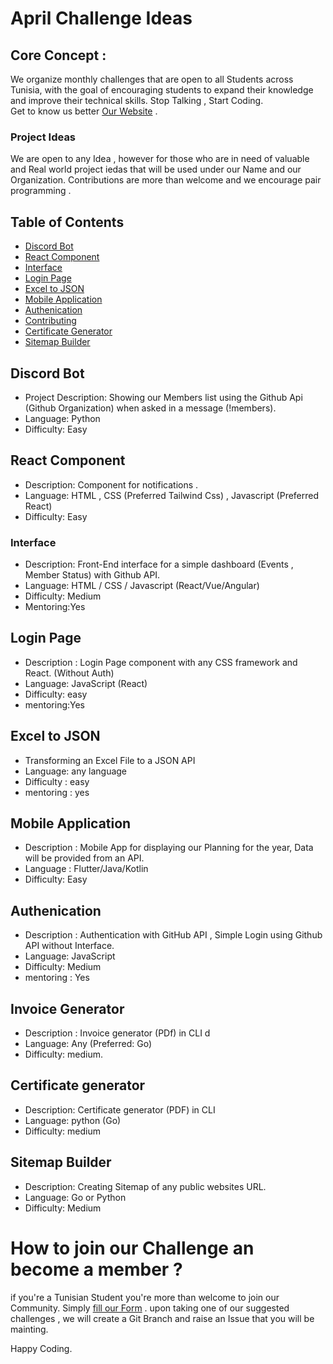 # April Challenge Ideas 


## Core Concept : 

We organize monthly challenges that are open to all Students across Tunisia, with the goal of encouraging students to expand their knowledge and improve their technical skills. 
Stop Talking , Start Coding.  
 Get to know us better  [Our Website](https://githubtunisia.tech) .

### Project Ideas 
We are open to any Idea , however for those who are in need of valuable and Real world project iedas that will be used under our Name and our Organization. 
Contributions are more than welcome and we encourage pair programming .


## Table of Contents

- [Discord Bot](#discord-bot)
- [React Component](#react-component)
- [Interface](#interface)
- [Login Page ](#login-page)
- [Excel to JSON](#excel-to-json)
- [Mobile Application](#mobile-application)
- [Authenication](#authenication)
- [Contributing](#invoice-generator)
- [Certificate Generator ](#certificate-generator)
- [Sitemap Builder](#sitemap-builder)

## Discord Bot 
- Project Description: Showing our Members list using the Github Api (Github Organization) when asked in a message (!members).
- Language: Python 
- Difficulty: Easy


## React Component 
- Description:  Component for notifications . 
- Language: HTML , CSS (Preferred Tailwind Css) , Javascript (Preferred React)
- Difficulty: Easy

### Interface
- Description: Front-End interface for a simple dashboard (Events , Member Status) with Github API.
- Language: HTML / CSS / Javascript (React/Vue/Angular)
- Difficulty: Medium
- Mentoring:Yes


## Login Page
- Description : Login Page component with any CSS framework and React. (Without Auth)  
- Language: JavaScript (React) 
- Difficulty: easy
- mentoring:Yes


## Excel to JSON  
- Transforming an Excel File to a JSON API
- Language: any language
- Difficulty : easy
- mentoring : yes


## Mobile Application

- Description : Mobile App for displaying our Planning for the year, Data will be provided  from an API.
- Language : Flutter/Java/Kotlin
- Difficulty: Easy


## Authenication 

- Description :  Authentication with GitHub API , Simple Login using Github API without Interface. 
- Language: JavaScript
- Difficulty: Medium
-  mentoring : Yes  

## Invoice Generator
- Description : Invoice generator (PDf) in CLI  d
- Language: Any (Preferred: Go)
- Difficulty: medium.


## Certificate generator 
- Description: Certificate generator (PDF) in  CLI 
- Language: python (Go)
- Difficulty: medium

## Sitemap Builder
- Description:  Creating Sitemap of  any public websites URL.
- Language: Go or Python
- Difficulty: Medium 



# How to join our Challenge an become a member ?
if you're a Tunisian Student you're more than welcome to join our Community. 
Simply [fill our Form](https://githubtunisia.tech/survey) . 
upon taking one of our suggested challenges , we will create a Git Branch and raise an Issue that you will be mainting.

Happy Coding. 

